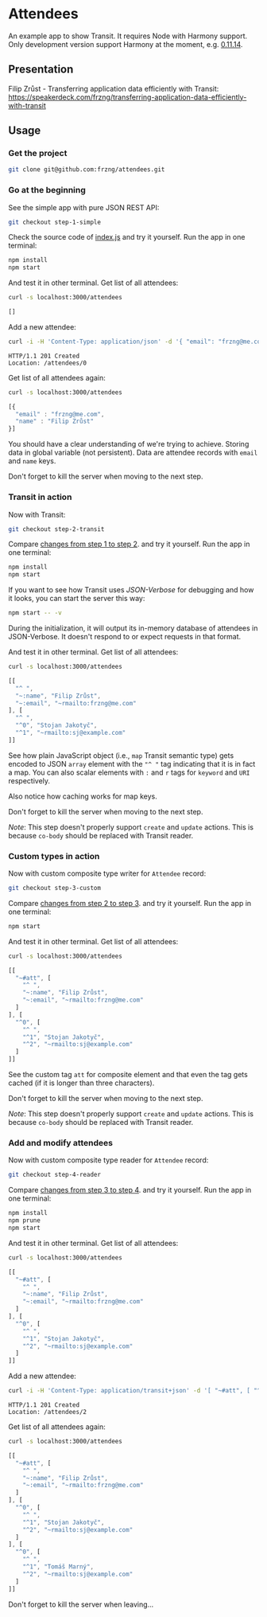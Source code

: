 # Attendees

An example app to show Transit. It requires Node with Harmony support.
Only development version support Harmony at the moment, e.g.
[0.11.14](http://blog.nodejs.org/2014/09/24/node-v0-11-14-unstable/).


## Presentation

Filip Zrůst - Transferring application data efficiently with Transit: https://speakerdeck.com/frzng/transferring-application-data-efficiently-with-transit


## Usage


### Get the project

```bash
git clone git@github.com:frzng/attendees.git
```


### Go at the beginning

See the simple app with pure JSON REST API:

```bash
git checkout step-1-simple
```

Check the source code of
[index.js](https://github.com/frzng/attendees/blob/step-1-simple/index.js)
and try it yourself. Run the app in one terminal:

```bash
npm install
npm start
```

And test it in other terminal. Get list of all attendees:

```bash
curl -s localhost:3000/attendees
```
```javascript
[]
```

Add a new attendee:

```bash
curl -i -H 'Content-Type: application/json' -d '{ "email": "frzng@me.com", "name": "Filip Zrůst" }' localhost:3000/attendees
```
```http
HTTP/1.1 201 Created
Location: /attendees/0

```

Get list of all attendees again:

```bash
curl -s localhost:3000/attendees
```
```javascript
[{
  "email" : "frzng@me.com",
  "name" : "Filip Zrůst"
}]
```

You should have a clear understanding of we're trying to achieve.
Storing data in global variable (not persistent). Data are attendee
records with `email` and `name` keys.

Don't forget to kill the server when moving to the next step.


### Transit in action

Now with Transit:

```bash
git checkout step-2-transit
```

Compare
[changes from step 1 to step 2](https://github.com/frzng/attendees/compare/step-1-simple...step-2-transit?diff=split).
and try it yourself. Run the app in one terminal:

```bash
npm install
npm start
```

If you want to see how Transit uses *JSON-Verbose* for debugging and
how it looks, you can start the server this way:

```bash
npm start -- -v
```

During the initialization, it will output its in-memory database of
attendees in JSON-Verbose. It doesn't respond to or expect requests in
that format.

And test it in other terminal. Get list of all attendees:

```bash
curl -s localhost:3000/attendees
```
```javascript
[[
  "^ ",
  "~:name", "Filip Zrůst",
  "~:email", "~rmailto:frzng@me.com"
], [
  "^ ",
  "^0", "Stojan Jakotyč",
  "^1", "~rmailto:sj@example.com"
]]
```

See how plain JavaScript object (i.e., `map` Transit semantic type)
gets encoded to JSON `array` element with the `"^ "` tag indicating
that it is in fact a map. You can also scalar elements with `:` and
`r` tags for `keyword` and `URI` respectively.

Also notice how caching works for map keys.

Don't forget to kill the server when moving to the next step.

*Note*: This step doesn't properly support `create` and `update`
 actions. This is because `co-body` should be replaced with Transit
 reader.


### Custom types in action

Now with custom composite type writer for `Attendee` record:

```bash
git checkout step-3-custom
```

Compare
[changes from step 2 to step 3](https://github.com/frzng/attendees/compare/step-2-transit...step-3-custom?diff=split).
and try it yourself. Run the app in one terminal:

```bash
npm start
```

And test it in other terminal. Get list of all attendees:

```bash
curl -s localhost:3000/attendees
```
```javascript
[[
  "~#att", [
    "^ ",
    "~:name", "Filip Zrůst",
    "~:email", "~rmailto:frzng@me.com"
  ]
], [
  "^0", [
    "^ ",
    "^1", "Stojan Jakotyč",
    "^2", "~rmailto:sj@example.com"
  ]
]]
```

See the custom tag `att` for composite element and that even the tag
gets cached (if it is longer than three characters).

Don't forget to kill the server when moving to the next step.

*Note*: This step doesn't properly support `create` and `update`
 actions. This is because `co-body` should be replaced with Transit
 reader.


### Add and modify attendees

Now with custom composite type reader for `Attendee` record:

```bash
git checkout step-4-reader
```

Compare
[changes from step 3 to step 4](https://github.com/frzng/attendees/compare/step-3-custom...step-4-reader?diff=split).
and try it yourself. Run the app in one terminal:

```bash
npm install
npm prune
npm start
```

And test it in other terminal. Get list of all attendees:

```bash
curl -s localhost:3000/attendees
```
```javascript
[[
  "~#att", [
    "^ ",
    "~:name", "Filip Zrůst",
    "~:email", "~rmailto:frzng@me.com"
  ]
], [
  "^0", [
    "^ ",
    "^1", "Stojan Jakotyč",
    "^2", "~rmailto:sj@example.com"
  ]
]]
```

Add a new attendee:

```bash
curl -i -H 'Content-Type: application/transit+json' -d '[ "~#att", [ "^ ", "~:name", "Tomáš Marný", "~:email", "~rmailto:sj@example.com" ] ]' localhost:3000/attendees
```
```http
HTTP/1.1 201 Created
Location: /attendees/2

```

Get list of all attendees again:

```bash
curl -s localhost:3000/attendees
```
```javascript
[[
  "~#att", [
    "^ ",
    "~:name", "Filip Zrůst",
    "~:email", "~rmailto:frzng@me.com"
  ]
], [
  "^0", [
    "^ ",
    "^1", "Stojan Jakotyč",
    "^2", "~rmailto:sj@example.com"
  ]
], [
  "^0", [
    "^ ",
    "^1", "Tomáš Marný",
    "^2", "~rmailto:sj@example.com"
  ]
]]
```

Don't forget to kill the server when leaving…
